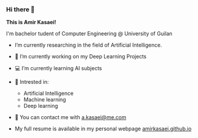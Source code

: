 ### Hi there 👋

**This is Amir Kasaei!**    
    
I'm bachelor tudent of Computer Engineering @ University of Guilan    

- I’m currently researching in the field of Artificial Intelligence.
  
- 🔭 I’m currently working on my Deep Learning Projects
- 💻 I’m currently learning AI subjects
- 🔎 Intrested in:
  - Artificial Intelligence
  - Machine learning
  - Deep learning
- 📧 You can contact me with [a.kasaei@me.com](a.kasaei@me.com)
- My full resume is available in my personal webpage [amirkasaei.github.io](https://amirkasaei.github.io/)

<!--
Here are some ideas to get you started:

- 🔭 I’m currently working on ...
- 🌱 I’m currently learning ...
- 👯 I’m looking to collaborate on ...
- 🤔 I’m looking for help with ...
- 💬 Ask me about ...
- 📫 How to reach me: ...
- 😄 Pronouns: ...
- ⚡ Fun fact: ...
-->
